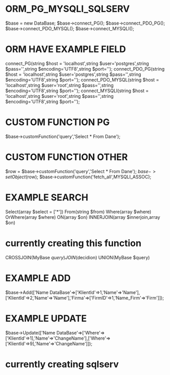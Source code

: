 # ORM_PG_MYSQLI_SQLSERV
$base = new DataBase;
$base->connect_PG();
$base->connect_PDO_PG();
$base->connect_PDO_MYSQL();
$base->connect_MYSQLI();
# ORM HAVE EXAMPLE FIELD
connect_PG(string $host = 'localhost',string $user='postgres',string $pass='',string $encoding='UTF8',string $port='');
connect_PDO_PG(string $host = 'localhost',string $user='postgres',string $pass='',string $encoding='UTF8',string $port='');
connect_PDO_MYSQL(string $host = 'localhost',string $user='root',string $pass='',string $encoding='UTF8',string $port='');
connect_MYSQLI(string $host = 'localhost',string $user='root',string $pass='',string $encoding='UTF8',string $port='');
# CUSTOM FUNCTION PG
$base->customFunction('query','Select * From Dane');
# CUSTOM FUNCTION OTHER
$row = $base->customFunction('query','Select * From Dane');
$base->setObject($row);
$base->customFunction('fetch_all',MYSQLI_ASSOC);
# EXAMPLE SEARCH
Select(array $select = ['*'])
From(string $from)
Where(array $where)
OrWhere(array $where)
ON(array $on)
INNERJOIN(array $innerjoin,array $on)
# currently creating this function
CROSSJOIN(MyBase $query)
JOIN($decidion)
UNION(MyBase $query)
# EXAMPLE ADD
$base->Add(['Name DataBase'=>['KlientId'=>1,'Name'=>'Name'],['KlientId'=>2,'Name'=>'Name'],'Firma'=>['FirmID'=>1,'Name_Firm'=>'Firm']]);
# EXAMPLE UPDATE
$base->Update(['Name DataBase'=>['Where'=>['KlientId'=>1],'Name'=>'ChangeName'],['Where'=>['KlientId'=>9],'Name'=>'ChangeName']]);
#  currently creating sqlserv
